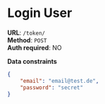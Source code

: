 # Login User

**URL**: `/token/`  
**Method**: `POST`  
**Auth required**: NO  

**Data constraints**

```json
{
    "email": "email@test.de",
    "password": "secret"
}
```
